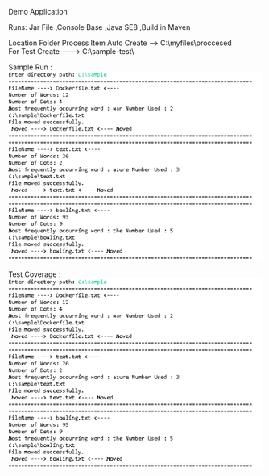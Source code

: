 Demo Application 

Runs:
 Jar File
,Console Base
,Java SE8
,Build in Maven 
 
 
 Location Folder 
 Process Item Auto Create --> C:\myfiles\proccesed\
 For Test Create ---> C:\sample-test\
 
 Sample Run :
  ![Alt text](./src/images/Capture2.PNG?raw=true "Optional Title")

  

 Test Coverage : 
![Alt text](./src/images/Capture2.PNG?raw=true "Optional Title")

